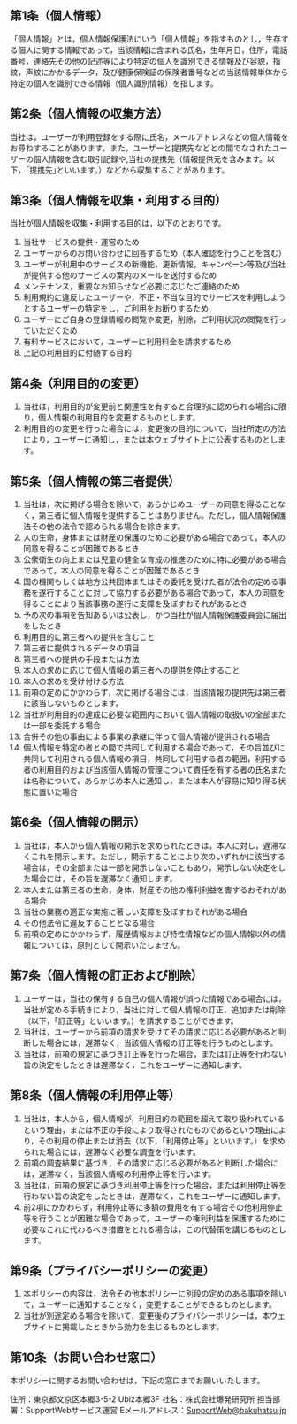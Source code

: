 ## 第1条（個人情報）
「個人情報」とは，個人情報保護法にいう「個人情報」を指すものとし，生存する個人に関する情報であって，当該情報に含まれる氏名，生年月日，住所，電話番号，連絡先その他の記述等により特定の個人を識別できる情報及び容貌，指紋，声紋にかかるデータ，及び健康保険証の保険者番号などの当該情報単体から特定の個人を識別できる情報（個人識別情報）を指します。

## 第2条（個人情報の収集方法）
当社は，ユーザーが利用登録をする際に氏名，メールアドレスなどの個人情報をお尋ねすることがあります。また，ユーザーと提携先などとの間でなされたユーザーの個人情報を含む取引記録や,当社の提携先（情報提供元を含みます。以下，｢提携先｣といいます。）などから収集することがあります。

## 第3条（個人情報を収集・利用する目的）
当社が個人情報を収集・利用する目的は，以下のとおりです。

1.	当社サービスの提供・運営のため
2.	ユーザーからのお問い合わせに回答するため（本人確認を行うことを含む）
3.	ユーザーが利用中のサービスの新機能，更新情報，キャンペーン等及び当社が提供する他のサービスの案内のメールを送付するため
4.	メンテナンス，重要なお知らせなど必要に応じたご連絡のため
5.	利用規約に違反したユーザーや，不正・不当な目的でサービスを利用しようとするユーザーの特定をし，ご利用をお断りするため
6.	ユーザーにご自身の登録情報の閲覧や変更，削除，ご利用状況の閲覧を行っていただくため
7.	有料サービスにおいて，ユーザーに利用料金を請求するため
8.	上記の利用目的に付随する目的

## 第4条（利用目的の変更）
1.	当社は，利用目的が変更前と関連性を有すると合理的に認められる場合に限り，個人情報の利用目的を変更するものとします。
2.	利用目的の変更を行った場合には，変更後の目的について，当社所定の方法により，ユーザーに通知し，または本ウェブサイト上に公表するものとします。

## 第5条（個人情報の第三者提供）
1.	当社は，次に掲げる場合を除いて，あらかじめユーザーの同意を得ることなく，第三者に個人情報を提供することはありません。ただし，個人情報保護法その他の法令で認められる場合を除きます。
1.	人の生命，身体または財産の保護のために必要がある場合であって，本人の同意を得ることが困難であるとき
2.	公衆衛生の向上または児童の健全な育成の推進のために特に必要がある場合であって，本人の同意を得ることが困難であるとき
3.	国の機関もしくは地方公共団体またはその委託を受けた者が法令の定める事務を遂行することに対して協力する必要がある場合であって，本人の同意を得ることにより当該事務の遂行に支障を及ぼすおそれがあるとき
4.	予め次の事項を告知あるいは公表し，かつ当社が個人情報保護委員会に届出をしたとき
1.	利用目的に第三者への提供を含むこと
2.	第三者に提供されるデータの項目
3.	第三者への提供の手段または方法
4.	本人の求めに応じて個人情報の第三者への提供を停止すること
5.	本人の求めを受け付ける方法
2.	前項の定めにかかわらず，次に掲げる場合には，当該情報の提供先は第三者に該当しないものとします。
1.	当社が利用目的の達成に必要な範囲内において個人情報の取扱いの全部または一部を委託する場合
2.	合併その他の事由による事業の承継に伴って個人情報が提供される場合
3.	個人情報を特定の者との間で共同して利用する場合であって，その旨並びに共同して利用される個人情報の項目，共同して利用する者の範囲，利用する者の利用目的および当該個人情報の管理について責任を有する者の氏名または名称について，あらかじめ本人に通知し，または本人が容易に知り得る状態に置いた場合

## 第6条（個人情報の開示）
1.	当社は，本人から個人情報の開示を求められたときは，本人に対し，遅滞なくこれを開示します。ただし，開示することにより次のいずれかに該当する場合は，その全部または一部を開示しないこともあり，開示しない決定をした場合には，その旨を遅滞なく通知します。
1.	本人または第三者の生命，身体，財産その他の権利利益を害するおそれがある場合
2.	当社の業務の適正な実施に著しい支障を及ぼすおそれがある場合
3.	その他法令に違反することとなる場合
2.	前項の定めにかかわらず，履歴情報および特性情報などの個人情報以外の情報については，原則として開示いたしません。

## 第7条（個人情報の訂正および削除）
1.	ユーザーは，当社の保有する自己の個人情報が誤った情報である場合には，当社が定める手続きにより，当社に対して個人情報の訂正，追加または削除（以下，「訂正等」といいます。）を請求することができます。
2.	当社は，ユーザーから前項の請求を受けてその請求に応じる必要があると判断した場合には，遅滞なく，当該個人情報の訂正等を行うものとします。
3.	当社は，前項の規定に基づき訂正等を行った場合，または訂正等を行わない旨の決定をしたときは遅滞なく，これをユーザーに通知します。

## 第8条（個人情報の利用停止等）
1.	当社は，本人から，個人情報が，利用目的の範囲を超えて取り扱われているという理由，または不正の手段により取得されたものであるという理由により，その利用の停止または消去（以下，「利用停止等」といいます。）を求められた場合には，遅滞なく必要な調査を行います。
2.	前項の調査結果に基づき，その請求に応じる必要があると判断した場合には，遅滞なく，当該個人情報の利用停止等を行います。
3.	当社は，前項の規定に基づき利用停止等を行った場合，または利用停止等を行わない旨の決定をしたときは，遅滞なく，これをユーザーに通知します。
4.	前2項にかかわらず，利用停止等に多額の費用を有する場合その他利用停止等を行うことが困難な場合であって，ユーザーの権利利益を保護するために必要なこれに代わるべき措置をとれる場合は，この代替策を講じるものとします。

## 第9条（プライバシーポリシーの変更）
1.	本ポリシーの内容は，法令その他本ポリシーに別段の定めのある事項を除いて，ユーザーに通知することなく，変更することができるものとします。
2.	当社が別途定める場合を除いて，変更後のプライバシーポリシーは，本ウェブサイトに掲載したときから効力を生じるものとします。

## 第10条（お問い合わせ窓口）
本ポリシーに関するお問い合わせは，下記の窓口までお願いいたします。

住所：東京都文京区本郷3-5-2 Ubiz本郷3F
社名：株式会社爆発研究所
担当部署：SupportWebサービス運営
Eメールアドレス：SupportWeb@bakuhatsu.jp
